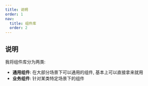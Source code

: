 ```yaml
---
title: 说明
order: 1
nav:
  title: 组件库
  order: 2
---
```


## 说明

我将组件库分为两类:
- **通用组件**: 在大部分场景下可以通用的组件, 基本上可以直接拿来就用
- **业务组件**: 针对某类特定场景下的组件
